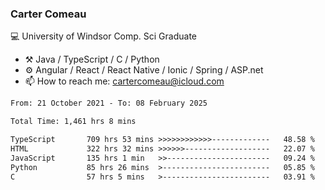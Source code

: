 ### Carter Comeau

💻 University of Windsor Comp. Sci Graduate

- ⚒️ Java / TypeScript / C / Python
- ⚙️ Angular / React / React Native / Ionic / Spring / ASP.net
- 📫 How to reach me: cartercomeau@icloud.com

<!--START_SECTION:waka-->

```txt
From: 21 October 2021 - To: 08 February 2025

Total Time: 1,461 hrs 8 mins

TypeScript       709 hrs 53 mins >>>>>>>>>>>>-------------   48.58 %
HTML             322 hrs 32 mins >>>>>>-------------------   22.07 %
JavaScript       135 hrs 1 min   >>-----------------------   09.24 %
Python           85 hrs 26 mins  >------------------------   05.85 %
C                57 hrs 5 mins   >------------------------   03.91 %
```

<!--END_SECTION:waka-->
